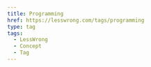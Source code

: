 ```yaml
---
title: Programming
href: https://lesswrong.com/tags/programming
type: tag
tags:
  - LessWrong
  - Concept
  - Tag
---
```


